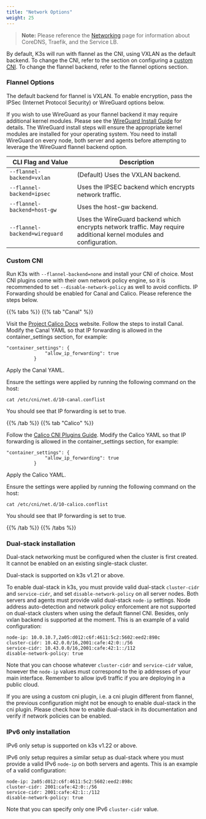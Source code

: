 ```yaml
---
title: "Network Options"
weight: 25
---
```


> **Note:** Please reference the [Networking]({{<baseurl>}}/k3s/latest/en/networking) page for information about CoreDNS, Traefik, and the Service LB.

By default, K3s will run with flannel as the CNI, using VXLAN as the default backend. To change the CNI, refer to the section on configuring a [custom CNI](#custom-cni). To change the flannel backend, refer to the flannel options section.

### Flannel Options

The default backend for flannel is VXLAN. To enable encryption, pass the IPSec (Internet Protocol Security) or WireGuard options below.

If you wish to use WireGuard as your flannel backend it may require additional kernel modules. Please see the [WireGuard Install Guide](https://www.wireguard.com/install/) for details. The WireGuard install steps will ensure the appropriate kernel modules are installed for your operating system. You need to install WireGuard on every node, both server and agents before attempting to leverage the WireGuard flannel backend option.

  CLI Flag and Value | Description
  -------------------|------------
 <span style="white-space: nowrap">`--flannel-backend=vxlan`</span> | (Default) Uses the VXLAN backend. |
 <span style="white-space: nowrap">`--flannel-backend=ipsec`</span> | Uses the IPSEC backend which encrypts network traffic. |
 <span style="white-space: nowrap">`--flannel-backend=host-gw`</span> |  Uses the host-gw backend. |
 <span style="white-space: nowrap">`--flannel-backend=wireguard`</span> | Uses the WireGuard backend which encrypts network traffic. May require additional kernel modules and configuration. |

### Custom CNI

Run K3s with `--flannel-backend=none` and install your CNI of choice. Most CNI plugins come with their own network policy engine, so it is recommended to set `--disable-network-policy` as well to avoid conflicts. IP Forwarding should be enabled for Canal and Calico. Please reference the steps below.

{{% tabs %}}
{{% tab "Canal" %}}

Visit the [Project Calico Docs](https://docs.projectcalico.org/) website. Follow the steps to install Canal. Modify the Canal YAML so that IP forwarding is allowed in the container_settings section, for example:

```
"container_settings": {
              "allow_ip_forwarding": true
          }
```

Apply the Canal YAML.

Ensure the settings were applied by running the following command on the host:

```
cat /etc/cni/net.d/10-canal.conflist
```

You should see that IP forwarding is set to true.

{{% /tab %}}
{{% tab "Calico" %}}

Follow the [Calico CNI Plugins Guide](https://docs.projectcalico.org/master/reference/cni-plugin/configuration). Modify the Calico YAML so that IP forwarding is allowed in the container_settings section, for example:

```
"container_settings": {
              "allow_ip_forwarding": true
          }
```

Apply the Calico YAML.

Ensure the settings were applied by running the following command on the host:

```
cat /etc/cni/net.d/10-calico.conflist
```

You should see that IP forwarding is set to true.


{{% /tab %}}
{{% /tabs %}}

### Dual-stack installation

Dual-stack networking must be configured when the cluster is first created. It cannot be enabled on an existing single-stack cluster.

Dual-stack is supported on k3s v1.21 or above.

To enable dual-stack in k3s, you must provide valid dual-stack `cluster-cidr` and `service-cidr`, and set `disable-network-policy` on all server nodes. Both servers and agents must provide valid dual-stack `node-ip` settings. Node address auto-detection and network policy enforcement are not supported on dual-stack clusters when using the default flannel CNI. Besides, only vxlan backend is supported at the moment. This is an example of a valid configuration:

```
node-ip: 10.0.10.7,2a05:d012:c6f:4611:5c2:5602:eed2:898c
cluster-cidr: 10.42.0.0/16,2001:cafe:42:0::/56
service-cidr: 10.43.0.0/16,2001:cafe:42:1::/112
disable-network-policy: true
```

Note that you can choose whatever `cluster-cidr` and `service-cidr` value, however the `node-ip` values must correspond to the ip addresses of your main interface. Remember to allow ipv6 traffic if you are deploying in a public cloud.

If you are using a custom cni plugin, i.e. a cni plugin different from flannel, the previous configuration might not be enough to enable dual-stack in the cni plugin. Please check how to enable dual-stack in its documentation and verify if network policies can be enabled.

### IPv6 only installation

IPv6 only setup is supported on k3s v1.22 or above.

IPv6 only setup requires a similar setup as dual-stack where you must provide a valid IPv6 `node-ip` on both servers and agents. This is an example of a valid configuration:

```
node-ip: 2a05:d012:c6f:4611:5c2:5602:eed2:898c
cluster-cidr: 2001:cafe:42:0::/56
service-cidr: 2001:cafe:42:1::/112
disable-network-policy: true
```

Note that you can specify only one IPv6 `cluster-cidr` value.
